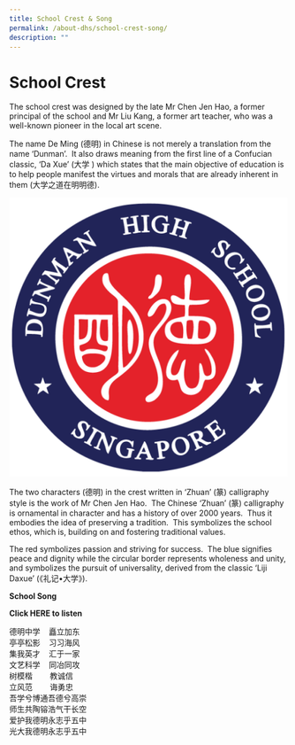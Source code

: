 ```yaml
---
title: School Crest & Song
permalink: /about-dhs/school-crest-song/
description: ""
---
```

# **School Crest**

The school crest was designed by the late Mr Chen Jen Hao, a former principal of the school and Mr Liu Kang, a former art teacher, who was a well-known pioneer in the local art scene.

The name De Ming (德明) in Chinese is not merely a translation from the name ‘Dunman’.  It also draws meaning from the first line of a Confucian classic, ‘Da Xue’ (大学 ) which states that the main objective of education is to help people manifest the virtues and morals that are already inherent in them (大学之道在明明德).

![](/images/DHS%20School%20Crest.png)

The two characters (德明) in the crest written in ‘Zhuan’ (篆) calligraphy style is the work of Mr Chen Jen Hao.  The Chinese ‘Zhuan’ (篆) calligraphy is ornamental in character and has a history of over 2000 years.  Thus it embodies the idea of preserving a tradition.  This symbolizes the school ethos, which is, building on and fostering traditional values.

The red symbolizes passion and striving for success.  The blue signifies peace and dignity while the circular border represents wholeness and unity, and symbolizes the pursuit of universality, derived from the classic ‘Liji Daxue’ (《礼记•大学》).

**School Song**

**Click HERE to listen**

德明中学    矗立加东  
亭亭松影    习习海风  
集我英才    汇于一家  
文艺科学    同冶同攻  
树模楷        教诚信  
立风范        诲勇忠  
吾学兮博通吾德兮高崇  
师生共陶镕浩气干长空  
爱护我德明永志乎五中  
光大我德明永志乎五中